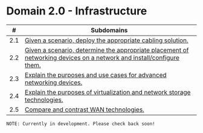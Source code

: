 # Domain 2.0 - Infrastructure

| # | Subdomains   | 
|---|---|
|2.1 | [Given a scenario, deploy the appropriate cabling solution.](https://github.com/erich-tech/Network_Plus/tree/main/Domain_2#readme) |
|2.2 | [Given a scenario, determine the appropriate placement of networking devices on a network and install/configure them.](https://github.com/erich-tech/Network_Plus/tree/main/Domain_2#readme) |
|2.3 | [Explain the purposes and use cases for advanced networking devices.](https://github.com/erich-tech/Network_Plus/tree/main/Domain_2#readme) |
|2.4 | [Explain the purposes of virtualization and network storage technologies.](https://github.com/erich-tech/Network_Plus/tree/main/Domain_2#readme) |
|2.5 | [Compare and contrast WAN technologies.](https://github.com/erich-tech/Network_Plus/tree/main/Domain_2#readme) |

```
NOTE: Currently in development. Please check back soon! 
```


